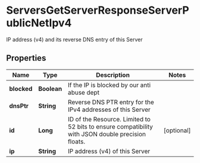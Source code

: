 

# ServersGetServerResponseServerPublicNetIpv4

IP address (v4) and its reverse DNS entry of this Server

## Properties

| Name | Type | Description | Notes |
|------------ | ------------- | ------------- | -------------|
|**blocked** | **Boolean** | If the IP is blocked by our anti abuse dept |  |
|**dnsPtr** | **String** | Reverse DNS PTR entry for the IPv4 addresses of this Server |  |
|**id** | **Long** | ID of the Resource. Limited to 52 bits to ensure compatibility with JSON double precision floats.  |  [optional] |
|**ip** | **String** | IP address (v4) of this Server |  |



